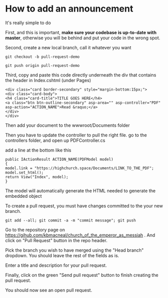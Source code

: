 # How to add an announcement

It's really simple to do

First, and this is important, **make sure your codebase is up-to-date with master**, otherwise you will be behind and put your code in the wrong spot.

Second, create a new local branch, call it whatever you want

`git checkout -b pull-request-demo`

`git push origin pull-request-demo`

Third, copy and paste this code directly underneath the div that contains the header in Index.cshtml (under Pages)

```
<div class="card border-secondary" style="margin-bottom:15px;">
<div class="card-body">
<h4 class="card-title">TITLE GOES HERE</h4>
<a class="btn btn-outline-secondary" asp-area="" asp-controller="PDF" asp-action="ACTION_NAME">Read &raquo;</a>
</div>
</div>
```

Then add your document to the wwwroot/Documents folder

Then you have to update the controller to pull the right file. go to the controllers folder, and open up PDFController.cs

add a line at the bottom like this

```
public IActionResult ACTION_NAME(PDFModel model)
{
model.link = "https://highchurch.space/Documents/LINK_TO_THE_PDF";
model.set_html();
return View("Index", model);
}
```

The model will automatically generate the HTML needed to generate the embedded object

To create a pull request, you must have changes committed to the your new branch.

`git add --all; git commit -a -m "commit message"; git push`

Go to the repository page on <https://gihub.com/kbmacneal/church_of_the_emperor_as_messiah> . And click on "Pull Request" button in the repo header.

Pick the branch you wish to have merged using the "Head branch" dropdown. You should leave the rest of the fields as is.

Enter a title and description for your pull request. 

Finally, click on the green "Send pull request" button to finish creating the pull request.

You should now see an open pull request.